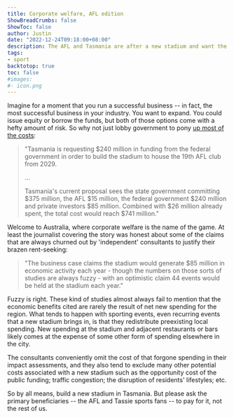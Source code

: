 ```yaml
---
title: Corporate welfare, AFL edition
ShowBreadCrumbs: false
ShowToc: false
author: Justin
date: "2022-12-24T09:18:00+08:00"
description: The AFL and Tasmania are after a new stadium and want the rest of Australia to pay for it. But the business case just doesn't stack up.
tags:
- sport
backtotop: true
toc: false
#images:
#- icon.png
---
```


Imagine for a moment that you run a successful business -- in fact, the most successful business in your industry. You want to expand. You could issue equity or borrow the funds, but both of those options come with a hefty amount of risk. So why not just lobby government to pony [up most of the costs](https://www.foxsports.com.au/afl/afl-2022-tasmanian-team-by-2029-stadium-funding-plans-19th-afl-club-license-macquarie-point-federal-government-help-latest-news/news-story/98868972654d63a24d6b49653f87a49c):

> "Tasmania is requesting $240 million in funding from the federal government in order to build the stadium to house the 19th AFL club from 2029.
>
> ...
>
> Tasmania's current proposal sees the state government committing $375 million, the AFL $15 million, the federal government $240 million and private investors $85 million. Combined with $26 million already spent, the total cost would reach $741 million."

Welcome to Australia, where corporate welfare is the name of the game. At least the journalist covering the story was honest about some of the claims that are always churned out by 'independent' consultants to justify their brazen rent-seeking:

> "The business case claims the stadium would generate $85 million in economic activity each year - though the numbers on those sorts of studies are always fuzzy - with an optimistic claim 44 events would be held at the stadium each year."

Fuzzy is right. These kind of studies almost always fail to mention that the economic benefits cited are rarely the result of net new spending for the region. What tends to happen with sporting events, even recurring events that a new stadium brings in, is that they redistribute preexisting local spending. New spending at the stadium and adjacent restaurants or bars likely comes at the expense of some other form of spending elsewhere in the city. 

The consultants conveniently omit the cost of that forgone spending in their impact assessments, and they also tend to exclude many other potential costs associated with a new stadium such as the opportunity cost of the public funding; traffic congestion; the disruption of residents' lifestyles; etc.

So by all means, build a new stadium in Tasmania. But please ask the primary beneficiaries -- the AFL and Tassie sports fans -- to pay for it, not the rest of us.